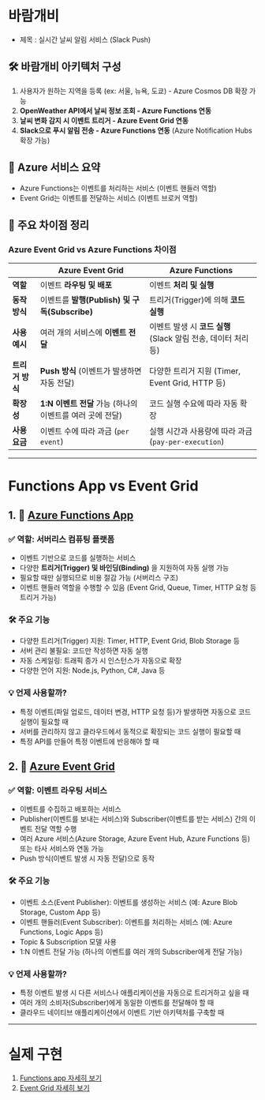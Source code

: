 # 바람개비 
- 제목 : 실시간 날씨 알림 서비스 (Slack Push)

## 🛠 바람개비 아키텍처 구성
1. 사용자가 원하는 지역을 등록 (ex: 서울, 뉴욕, 도쿄) - Azure Cosmos DB 확장 가능
2. **OpenWeather API에서 날씨 정보 조회 - Azure Functions 연동**
3. **날씨 변화 감지 시 이벤트 트리거 - Azure Event Grid 연동**
4. **Slack으로 푸시 알림 전송 - Azure Functions 연동** (Azure Notification Hubs 확장 가능)

## 📌 Azure 서비스 요약
- Azure Functions는 이벤트를 처리하는 서비스 (이벤트 핸들러 역할)
- Event Grid는 이벤트를 전달하는 서비스 (이벤트 브로커 역할)

## 📌 주요 차이점 정리
### Azure Event Grid vs Azure Functions 차이점
|  | **Azure Event Grid** | **Azure Functions** |
|---|---|---|
| **역할** | 이벤트 **라우팅 및 배포** | 이벤트 **처리 및 실행** |
| **동작 방식** | 이벤트를 **발행(Publish) 및 구독(Subscribe)** | 트리거(Trigger)에 의해 **코드 실행** |
| **사용 예시** | 여러 개의 서비스에 **이벤트 전달** | 이벤트 발생 시 **코드 실행** (Slack 알림 전송, 데이터 처리 등) |
| **트리거 방식** | **Push 방식** (이벤트가 발생하면 자동 전달) | 다양한 트리거 지원 (Timer, Event Grid, HTTP 등) |
| **확장성** | **1:N 이벤트 전달** 가능 (하나의 이벤트를 여러 곳에 전달) | 코드 실행 수요에 따라 자동 확장 |
| **사용 요금** | 이벤트 수에 따라 과금 (`per event`) | 실행 시간과 사용량에 따라 과금 (`pay-per-execution`) |

---

# Functions App vs Event Grid
## 1. 🔹 [Azure Functions App](https://github.com/hachuu/developGuide/blob/main/Cloud/%EB%B0%94%EB%9E%8C%EA%B0%9C%EB%B9%84/functions%20app.md)

### ✅ 역할: 서버리스 컴퓨팅 플랫폼

- 이벤트 기반으로 코드를 실행하는 서비스
- 다양한 **트리거(Trigger) 및 바인딩(Binding)** 을 지원하여 자동 실행 가능
- 필요할 때만 실행되므로 비용 절감 가능 (서버리스 구조)
- 이벤트 핸들러 역할을 수행할 수 있음 (Event Grid, Queue, Timer, HTTP 요청 등 트리거 가능)

### 🛠️ 주요 기능

- 다양한 트리거(Trigger) 지원: Timer, HTTP, Event Grid, Blob Storage 등
- 서버 관리 불필요: 코드만 작성하면 자동 실행
- 자동 스케일링: 트래픽 증가 시 인스턴스가 자동으로 확장
- 다양한 언어 지원: Node.js, Python, C#, Java 등

### 💡 언제 사용할까?

- 특정 이벤트(파일 업로드, 데이터 변경, HTTP 요청 등)가 발생하면 자동으로 코드 실행이 필요할 때
- 서버를 관리하지 않고 클라우드에서 동적으로 확장되는 코드 실행이 필요할 때
- 특정 API를 만들어 특정 이벤트에 반응해야 할 때
   
## 2. 🔹 [Azure Event Grid](https://github.com/hachuu/developGuide/blob/main/Cloud/%EB%B0%94%EB%9E%8C%EA%B0%9C%EB%B9%84/event%20grid.md)
### ✅ 역할: 이벤트 라우팅 서비스

- 이벤트를 수집하고 배포하는 서비스
- Publisher(이벤트를 보내는 서비스)와 Subscriber(이벤트를 받는 서비스) 간의 이벤트 전달 역할 수행
- 여러 Azure 서비스(Azure Storage, Azure Event Hub, Azure Functions 등) 또는 타사 서비스와 연동 가능
- Push 방식(이벤트 발생 시 자동 전달)으로 동작

### 🛠️ 주요 기능

- 이벤트 소스(Event Publisher): 이벤트를 생성하는 서비스 (예: Azure Blob Storage, Custom App 등)
- 이벤트 핸들러(Event Subscriber): 이벤트를 처리하는 서비스 (예: Azure Functions, Logic Apps 등)
- Topic & Subscription 모델 사용
- 1:N 이벤트 전달 가능 (하나의 이벤트를 여러 개의 Subscriber에게 전달 가능)

### 💡 언제 사용할까?

- 특정 이벤트 발생 시 다른 서비스나 애플리케이션을 자동으로 트리거하고 싶을 때
- 여러 개의 소비자(Subscriber)에게 동일한 이벤트를 전달해야 할 때
- 클라우드 네이티브 애플리케이션에서 이벤트 기반 아키텍처를 구축할 때

---
# 실제 구현
1. [Functions app 자세히 보기](https://github.com/hachuu/developGuide/blob/main/Cloud/azure/%EB%B0%94%EB%9E%8C%EA%B0%9C%EB%B9%84/functions%20app.md)
2. [Event Grid 자세히 보기](https://github.com/hachuu/developGuide/blob/main/Cloud/azure/%EB%B0%94%EB%9E%8C%EA%B0%9C%EB%B9%84/event%20grid.md)
